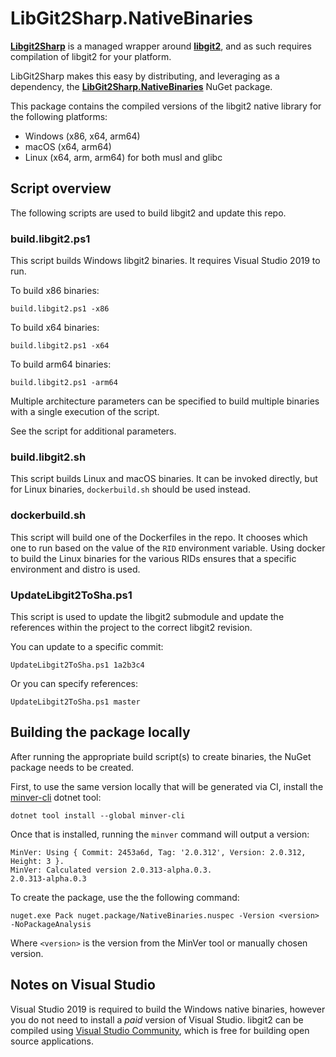 # LibGit2Sharp.NativeBinaries

**[Libgit2Sharp][lg2s]** is a managed wrapper around **[libgit2][lg2]**, and as
such requires compilation of libgit2 for your platform.

LibGit2Sharp makes this easy by distributing, and leveraging as a dependency,
the **[LibGit2Sharp.NativeBinaries][lg2s-nb]** NuGet package.

This package contains the compiled versions of the libgit2 native library for
the following platforms:

 - Windows (x86, x64, arm64)
 - macOS (x64, arm64)
 - Linux (x64, arm, arm64) for both musl and glibc

 [lg2s-nb]: https://www.nuget.org/packages/LibGit2Sharp.NativeBinaries
 [lg2]: https://libgit2.github.com/
 [lg2s]: http://libgit2sharp.com/

## Script overview

The following scripts are used to build libgit2 and update this repo.

### build.libgit2.ps1

This script builds Windows libgit2 binaries. It requires Visual Studio 2019 to run.

To build x86 binaries:

```
build.libgit2.ps1 -x86
```

To build x64 binaries:

```
build.libgit2.ps1 -x64
```

To build arm64 binaries:

```
build.libgit2.ps1 -arm64
```

Multiple architecture parameters can be specified to build multiple binaries with a single execution of the script.

See the script for additional parameters.

### build.libgit2.sh

This script builds Linux and macOS binaries. It can be invoked directly, but for Linux binaries, `dockerbuild.sh` should be used instead.

### dockerbuild.sh

This script will build one of the Dockerfiles in the repo. It chooses which one to run based on the value of the `RID` environment variable. Using docker to build the Linux binaries for the various RIDs ensures that a specific environment and distro is used.

### UpdateLibgit2ToSha.ps1

This script is used to update the libgit2 submodule and update the references within the project to the correct libgit2 revision. 

You can update to a specific commit:

```
UpdateLibgit2ToSha.ps1 1a2b3c4
```

Or you can specify references:

```
UpdateLibgit2ToSha.ps1 master
```

## Building the package locally

After running the appropriate build script(s) to create binaries, the NuGet package needs to be created.

First, to use the same version locally that will be generated via CI, install the [minver-cli](https://www.nuget.org/packages/minver-cli) dotnet tool:

```
dotnet tool install --global minver-cli
```

Once that is installed, running the `minver` command will output a version:

```
MinVer: Using { Commit: 2453a6d, Tag: '2.0.312', Version: 2.0.312, Height: 3 }.
MinVer: Calculated version 2.0.313-alpha.0.3.
2.0.313-alpha.0.3
```

To create the package, use the the following command:

```
nuget.exe Pack nuget.package/NativeBinaries.nuspec -Version <version> -NoPackageAnalysis
```

Where `<version>` is the version from the MinVer tool or manually chosen version.


## Notes on Visual Studio

Visual Studio 2019 is required to build the Windows native binaries, however you
do not need to install a *paid* version of Visual Studio. libgit2
can be compiled using [Visual Studio Community](https://visualstudio.microsoft.com/vs/community/),
which is free for building open source applications.
